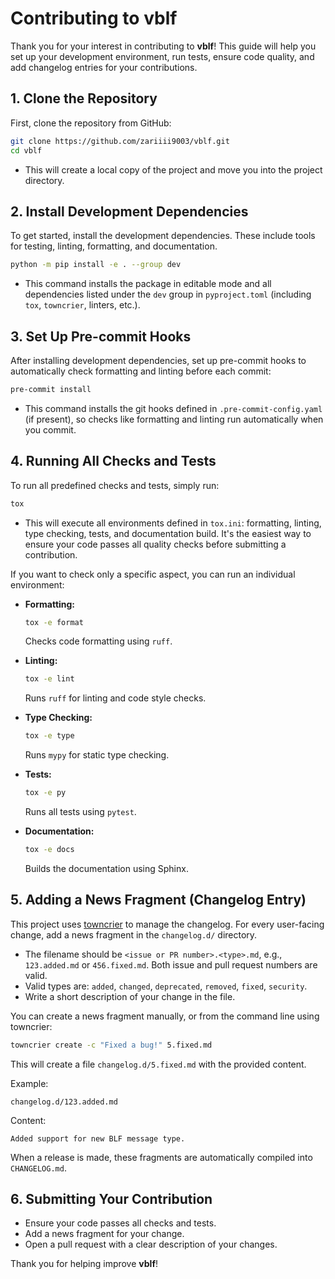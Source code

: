 # Contributing to vblf

Thank you for your interest in contributing to **vblf**! This guide will help you set up your development environment, run tests, ensure code quality, and add changelog entries for your contributions.

## 1. Clone the Repository

First, clone the repository from GitHub:

```bash
git clone https://github.com/zariiii9003/vblf.git
cd vblf
```

- This will create a local copy of the project and move you into the project directory.

## 2. Install Development Dependencies

To get started, install the development dependencies. These include tools for testing, linting, formatting, and documentation.

```bash
python -m pip install -e . --group dev
```

- This command installs the package in editable mode and all dependencies listed under the `dev` group in `pyproject.toml` (including `tox`, `towncrier`, linters, etc.).

## 3. Set Up Pre-commit Hooks

After installing development dependencies, set up pre-commit hooks to automatically check formatting and linting before each commit:

```bash
pre-commit install
```

- This command installs the git hooks defined in `.pre-commit-config.yaml` (if present), so checks like formatting and linting run automatically when you commit.

## 4. Running All Checks and Tests

To run all predefined checks and tests, simply run:

```bash
tox
```

- This will execute all environments defined in `tox.ini`: formatting, linting, type checking, tests, and documentation build. It's the easiest way to ensure your code passes all quality checks before submitting a contribution.

If you want to check only a specific aspect, you can run an individual environment:

- **Formatting:**
  ```bash
  tox -e format
  ```
  Checks code formatting using `ruff`.

- **Linting:**
  ```bash
  tox -e lint
  ```
  Runs `ruff` for linting and code style checks.

- **Type Checking:**
  ```bash
  tox -e type
  ```
  Runs `mypy` for static type checking.

- **Tests:**
  ```bash
  tox -e py
  ```
  Runs all tests using `pytest`.

- **Documentation:**
  ```bash
  tox -e docs
  ```
  Builds the documentation using Sphinx.

## 5. Adding a News Fragment (Changelog Entry)

This project uses [towncrier](https://towncrier.readthedocs.io/) to manage the changelog. For every user-facing change, add a news fragment in the `changelog.d/` directory.

- The filename should be `<issue or PR number>.<type>.md`, e.g., `123.added.md` or `456.fixed.md`. Both issue and pull request numbers are valid.
- Valid types are: `added`, `changed`, `deprecated`, `removed`, `fixed`, `security`.
- Write a short description of your change in the file.

You can create a news fragment manually, or from the command line using towncrier:

```bash
towncrier create -c "Fixed a bug!" 5.fixed.md
```

This will create a file `changelog.d/5.fixed.md` with the provided content.

Example:
```
changelog.d/123.added.md
```
Content:
```
Added support for new BLF message type.
```

When a release is made, these fragments are automatically compiled into `CHANGELOG.md`.

## 6. Submitting Your Contribution

- Ensure your code passes all checks and tests.
- Add a news fragment for your change.
- Open a pull request with a clear description of your changes.

Thank you for helping improve **vblf**!
